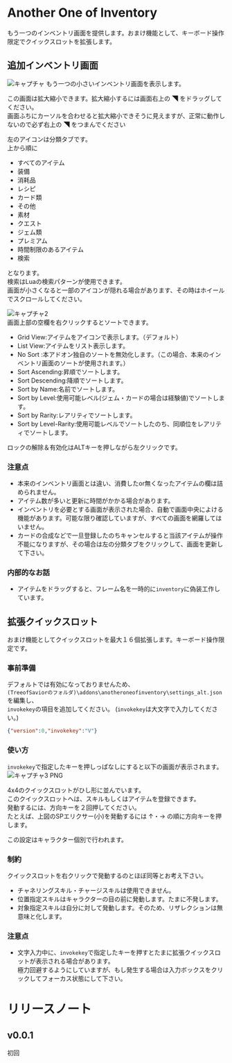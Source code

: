 # Another One of Inventory
もう一つのインベントリ画面を提供します。おまけ機能として、キーボード操作限定でクイックスロットを拡張します。

## 追加インベントリ画面
![キャプチャ](https://user-images.githubusercontent.com/50558182/72211763-0b189580-3514-11ea-9950-7f72576284e4.PNG)
もう一つの小さいインベントリ画面を表示します。  

この画面は拡大縮小できます。拡大縮小するには画面右上の ◥ をドラッグしてください。  
画面ふちにカーソルを合わせると拡大縮小できそうに見えますが、正常に動作しないので必ず右上の ◥ をつまんでください

左のアイコンは分類タブです。  
上から順に
- すべてのアイテム
- 装備
- 消耗品
- レシピ
- カード類
- その他
- 素材
- クエスト
- ジェム類
- プレミアム
- 時間制限のあるアイテム
- 検索  

となります。  
検索はLuaの検索パターンが使用できます。  
画面が小さくなると一部のアイコンが隠れる場合があります、その時はホイールでスクロールしてください。  
  

![キャプチャ2](https://user-images.githubusercontent.com/50558182/72211703-1919e680-3513-11ea-841d-71db0eaec9ca.PNG)  
画面上部の空欄を右クリックするとソートできます。
- Grid View:アイテムをアイコンで表示します。（デフォルト）
- List View:アイテムをリスト表示します。
- No Sort :本アドオン独自のソートを無効化します。（この場合、本来のインベントリ画面のソートが使用されます。）
- Sort Ascending:昇順でソートします。
- Sort Descending:降順でソートします。
- Sort by Name:名前でソートします。
- Sort by Level:使用可能レベル(ジェム・カードの場合は経験値)でソートします。
- Sort by Rarity:レアリティでソートします。
- Sort by Level-Rarity:使用可能レベルでソートしたのち、同順位をレアリティでソートします。
  
ロックの解除＆有効化はALTキーを押しながら左クリックです。
### 注意点
* 本来のインベントリ画面とは違い、消費したor無くなったアイテムの欄は詰められません。
* アイテム数が多いと更新に時間がかかる場合があります。
* インベントリを必要とする画面が表示された場合、自動で画面中央によける機能があります。可能な限り確認していますが、すべての画面を網羅してはいません。
* カードの合成などで一旦登録したのちキャンセルすると当該アイテムが操作不能になりますが、その場合は左の分類タブをクリックして、画面を更新して下さい。

### 内部的なお話
* アイテムをドラッグすると、フレーム名を一時的に`inventory`に偽装工作しています。

## 拡張クイックスロット
おまけ機能としてクイックスロットを最大１６個拡張します。キーボード操作限定です。

### 事前準備
デフォルトでは有効になっておりませんため、  
`(TreeofSaviorのフォルダ)\addons\anotheroneofinventory\settings_alt.json`を編集し、  
`invokekey`の項目を追加してください。
(`invokekey`は大文字で入力してください。)
```json
{"version":0,"invokekey":"V"}
```

### 使い方
`invokekey`で指定したキーを押しっぱなしにすると以下の画面が表示されます。
![キャプチャ3 PNG](https://user-images.githubusercontent.com/50558182/72211759-fe943d00-3513-11ea-8290-72466edcbd10.jpg)

4x4のクイックスロットがひし形に並んでいます。  
このクイックスロットへは、スキルもしくはアイテムを登録できます。  
発動するには、方向キーを２回押してください。  
たとえば、上図のSPエリクサー(小)を発動するには ↑・→ の順に方向キーを押します。

この設定はキャラクター個別で行われます。
### 制約
クイックスロットを右クリックで発動するのとほぼ同等とお考え下さい。
* チャネリングスキル・チャージスキルは使用できません。
* 位置指定スキルはキャラクターの目の前に発動します。たまに不発します。
* 対象指定スキルは自分に対して発動します。そのため、リザレクションは無意味と化します。

### 注意点
* 文字入力中に、`invokekey`で指定したキーを押すとたまに拡張クイックスロットが表示される場合があります。  
極力回避するようにしていますが、もし発生する場合は入力ボックスをクリックしてフォーカス状態にして下さい。
# リリースノート

## v0.0.1
初回

